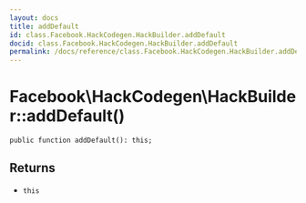```yaml
---
layout: docs
title: addDefault
id: class.Facebook.HackCodegen.HackBuilder.addDefault
docid: class.Facebook.HackCodegen.HackBuilder.addDefault
permalink: /docs/reference/class.Facebook.HackCodegen.HackBuilder.addDefault/
---
```

# Facebook\\HackCodegen\\HackBuilder::addDefault()




``` Hack
public function addDefault(): this;
```




## Returns




* ` this `